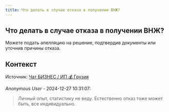```yaml
---
title: Что делать в случае отказа в получении ВНЖ?
---
```


## Что делать в случае отказа в получении ВНЖ?

Можете подать апелляцию на решение, подтвердив документы или уточнив причины отказа.

## Контекст

Источник: [Чат БИЗНЕС / ИП 💰 Грузия](https://t.me/ip_ge)

_Anonymous User_ - 2024-12-27 10:31:07:

> Личный опыт, статистику не веду. Естественно отказ тоже может быть, все индивидуально.

